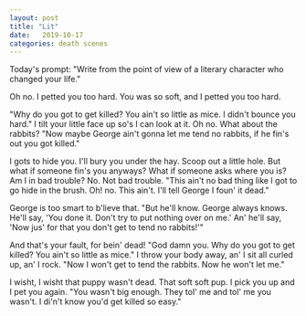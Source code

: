 ```yaml
---
layout: post
title: "Lit"
date:   2019-10-17
categories: death scenes
---
```

Today's prompt: "Write from the point of view of a literary character who changed your life."

Oh no. I petted you too hard. You was so soft, and I petted you too hard.

"Why do you got to get killed? You ain't so little as mice. I didn't bounce you hard." I tilt your little face up so's I can look at it. Oh no. What about the rabbits? "Now maybe George ain't gonna let me tend no rabbits, if he fin's out you got killed."

I gots to hide you. I'll bury you under the hay. Scoop out a little hole. But what if someone fin's you anyways? What if someone asks where you is? Am I in bad trouble? No. Not bad trouble. "This ain't no bad thing like I got to go hide in the brush. Oh! no. This ain't. I'll tell George I foun' it dead."

George is too smart to b'lieve that. "But he'll know. George always knows. He'll say, 'You done it. Don't try to put nothing over on me.' An' he'll say, 'Now jus' for that you don't get to tend no rabbits!'"

And that's your fault, for bein' dead! "God damn you. Why do you got to get killed? You ain't so little as mice." I throw your body away, an' I sit all curled up, an' I rock. "Now I won't get to tend the rabbits. Now he won't let me."

I wisht, I wisht that puppy wasn't dead. That soft soft pup. I pick you up and I pet you again. "You wasn't big enough. They tol' me and tol' me you wasn't. I di'n't know you'd get killed so easy."
